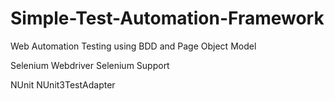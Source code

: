 # Simple-Test-Automation-Framework
Web Automation Testing using BDD and Page Object Model


Selenium Webdriver
Selenium Support

NUnit
NUnit3TestAdapter